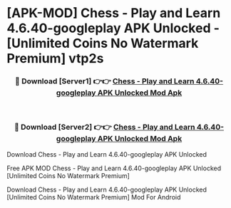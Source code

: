 # [APK-MOD] Chess - Play and Learn 4.6.40-googleplay APK Unlocked - [Unlimited Coins No Watermark Premium] vtp2s



<div align="center">
<h3>🔴 Download [Server1] 👉👉 <a href="https://momento.my/?title=Chess_-_Play_and_Learn_4.6.40-googleplay_APK_Unlocked">Chess - Play and Learn 4.6.40-googleplay APK Unlocked Mod Apk</a></h3><br>

<h3>🔴 Download [Server2] 👉👉 <a href="https://momento.my/?title=Chess_-_Play_and_Learn_4.6.40-googleplay_APK_Unlocked">Chess - Play and Learn 4.6.40-googleplay APK Unlocked Mod Apk</a></h3>
</div>



Download Chess - Play and Learn 4.6.40-googleplay APK Unlocked 

Free APK MOD Chess - Play and Learn 4.6.40-googleplay APK Unlocked [Unlimited Coins No Watermark Premium]

Download Chess - Play and Learn 4.6.40-googleplay APK Unlocked [Unlimited Coins No Watermark Premium] Mod For Android
